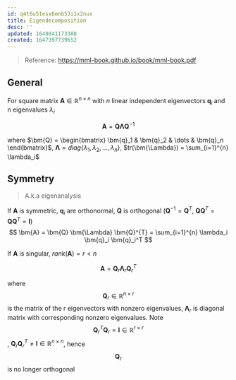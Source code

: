 ```yaml
---
id: q4t6u51esx6mnb53i1x2nux
title: Eigendecomposition
desc: ''
updated: 1648041173388
created: 1647397739652
---
```


> Reference: https://mml-book.github.io/book/mml-book.pdf

## General
For square matrix $\bm{A} \in \mathbb{R}^{n \times n}$ with $n$ linear independent eigenvectors $\bm{q}_i$ and n eigenvalues $\lambda_i$

$$
\bm{A} = \bm{Q} \bm{\Lambda} \bm{Q}^{-1}
$$

where $\bm{Q} = \begin{bmatrix} 
\bm{q}_1 & \bm{q}_2 & \dots & \bm{q}_n 
\end{bmatrix}$, $\bm{\Lambda} = diag \{ \lambda_1, \lambda_2,\dots, \lambda_n \}$, $tr(\bm{\Lambda}) = \sum_{i=1}^{n} \lambda_i$

## Symmetry

> A.k.a eigenanalysis

If $\bm{A}$ is symmetric, $\bm{q}_i$ are orthonormal, $\bm{Q}$ is orthogonal ($\bm{Q}^{-1} = \bm{Q}^{T}$, $\bm{Q}\bm{Q}^{T} = \bm{Q} \bm{Q}^{T} = \bm{I}$)
$$
\bm{A} = \bm{Q} \bm{\Lambda} \bm{Q}^{T} = \sum_{i=1}^{n} \lambda_i \bm{q}_i \bm{q}_i^T
$$

If  $\bm{A}$ is singular, $rank(\bm{A}) = r < n$

$$
\bm{A} = \bm{Q}_r \bm{\Lambda}_r \bm{Q}_r^{T}
$$

where $$\bm{Q}_r \in \mathbb{R} ^ {n \times r}$$ is the matrix of the r eigenvectors with nonzero eigenvalues, $\bm{\Lambda}_r$ is diagonal matrix with corresponding nonzero eigenvalues. Note $$\bm{Q}_r^T \bm{Q}_r = \bm{I} \in \mathbb{R}^{r \times r}$$, $\bm{Q}_r \bm{Q}_r^T \neq \bm{I} \in \mathbb{R}^{n \times n}$, hence $$\bm{Q}_r$$ is no longer orthogonal